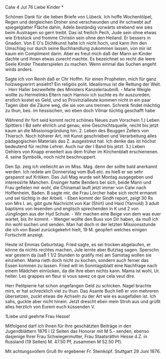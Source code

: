  Calw 4 Jul 76
Liebe Kinder <Marie>*

Schönen Dank für die lieben Briefe von Lübeck. Ich hoffe Wochentölpel, Regen und dergleichen Droher sind verschwunden und ihr schwebt auf spiegelglatter Fläche dahin, Adele beständig vorwärts strebend wie sies beim Austragen so gern treibt. Das ist freilich Pech, Jude sein ohne etwas wie Erbstück und fromme Christin sein ohne den Heiland. Er bessers in Gnaden. Von E O's Dichtkunst halte ich nicht hoch, und kann ihm den Umschlag nur durch seine Buchhandlung zukommen lassen, von mir ist kaum ein Compliment darin. Aber es freut mich daß der Mann an Kinder dachte und ihnen etwas zurecht machte. Es bezeichnet so recht die leere Seele Kinder Theaterspielen zu machen. Wenn einmal das Suchen angeht wirds anders.

Sagte ich von Reinh daß er Chr Hoffm. für einen Propheten, mich für ganz holzwegverirrt ansieht? Ein religiös polit. Idealismus ist die Rettung der Welt. - Herr Haller bezweifelte des Ministers Kanzelerlaubniß. - Marie Weigle wollte zu Hermelinks Eltern nach Hannov ich suchte es ihr auszureden, erstlich kostet es Geld, und so Provinzialleute kommen nicht in ein paar Tagen über die Zäune weg, die sie von uns trennen. Schrenk findet mächtig zu thun, bes. im hessischen, wo eben doch Vilmar tüchtig geschafft habe

Während ihr fort seid kommt recht schönes Neues zum Vorschein 1.) Leben Spittlers I Bd sehr ehrlich und genau, eine Geschichtsquelle, reicht bis jetzt kaum an die Missionsgründung hin. 2. Leben des Beuggen Zellers von Thiersch. Noch höherer Art, mit Kunst geschrieben und Verarbeitung alles pädagogischen Materials das Z. ausgestreut hat. Ich denke das ist höchst bedeutend für rechte Lehrer. Auch nur der I Band bis jetzt. 3.) Leben Oehlers von Knapp erweitert aus dem früher im Kirchenblatt erschienenen. 4. seine Symbolik, noch nicht beschnuppert.

Den Sp. zeig ich vielleicht an im Miss. Mag. denn der sollte bald anerkannt werden. Ich redete am Donnerstag vom Buß etc. es hieß er sei sehr gespannt auf Kritiken. Das Juli Mag wurde seit Montag ausgegeben und interessirte Manchen. Ensinger hatte Benders bei sich, beide Mann und Frau gefielen mir wohl, die Chinamail lauft jetzt immer von Calw nach Hoffenheim, Baden. B sagte mir, die Frau Lörcher habe sich recht ermannt und sei tüchtig in der Arbeit. - Eben kommt der Sindh report, zeigt 30 Rs von Mrs I. an, gibt gute Nachricht von Kar (Shirt) und Haid (Yarnold) 3 adult baptisms von lesenden und englisch sprechenden in K und 2 von Jünglingen aus der Hyd Schule. - Wir machen eine Beige von dem was euer wartet, bis ihr kommt. - Wenger wollte den Buss von Dir haben, da muß ich ihn wohl suchen und senden. Man hat doch in der letzten Missionsstunde die ich von Basel zurückgekehrt hielt, 19 M. geopfert welches einigen Fortschritt anzeigt.

Heute ist Emmas Geburtstag. Fried sagte, es sei trocken abgelaufen, er könne da nichts rechtes machen, Jule lernte aber Butztag sagen. Sperschn war gestern da (saß 1 1/2 Stunden to gratify me) am Samstag wollen sie einziehen. Mama rieth doch nicht zu kochen, sondern auch ferner das Essen kommen zu lassen. Fried will im Sonntagsblatt eine Nachfrage nach einem Mädchen einrücken, da die ihre eben nichts kann. Mama ist wohl, Ur. heiter. Les grappes en fleur si vous savez ce que cela veut dire.

Herr Petitpierre hat schon angefangen Geld zu schicken. Nagel brachte mirs, er hat schrecklich viel zu thun. Das Asante Buch ließ er von mehreren übersetzen, zuckt etwas die Achseln zu der Art wie es ausgefallen ist. Ich sahs, guckte aber nicht hinein. Jetzt drescht eben mein Stroh aus und grüßt alles herzlich von
 Eurem euch küssenden V.


1Liebe und geehrte Frau Hesse!

Mitfolgend darf ich Ihnen für Ihre geschätzten Beiträge in den Jugendblättern 1876 I (2 Seiten das Honorar mit M 5.- senden, ebenso dasjenige Ihrer Frau Schwiegermutter, Frau Staatsräthin Hesse d.Z. in Russland (19 Seiten) M. 47.50 Pf, zusammen M 52.50 Pf).

Mit achtungsvollem Gruß
 Ihr ergebener
 Fr. Steinkopf.
Stuttgart 29 Juni 1876.
